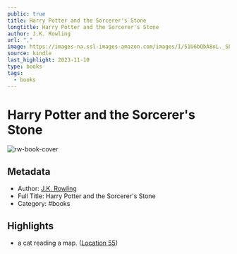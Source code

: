 ```yaml
---
public: true
title: Harry Potter and the Sorcerer's Stone
longtitle: Harry Potter and the Sorcerer's Stone
author: J.K. Rowling
url: ","
image: https://images-na.ssl-images-amazon.com/images/I/51U6bQbA8oL._SL200_.jpg
source: kindle
last_highlight: 2023-11-10
type: books
tags:
  - books
---
```

# Harry Potter and the Sorcerer's Stone

![rw-book-cover](https://images-na.ssl-images-amazon.com/images/I/51U6bQbA8oL._SL200_.jpg)

## Metadata
- Author: [J.K. Rowling](J.K.%20Rowling.md)
- Full Title: Harry Potter and the Sorcerer's Stone
- Category: #books

## Highlights
- a cat reading a map. ([Location 55](https://readwise.io/to_kindle?action=open&asin=B0192CTMYG&location=55))
